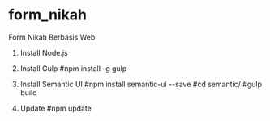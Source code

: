 # form_nikah
Form Nikah Berbasis Web

1. Install Node.js

2. Install Gulp
#npm install -g gulp

3. Install Semantic UI
#npm install semantic-ui --save
#cd semantic/
#gulp build

4. Update
#npm update
